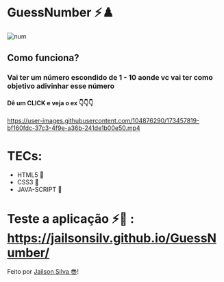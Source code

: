 # GuessNumber ⚡♟️ 
![num](https://user-images.githubusercontent.com/104876290/173453071-2ad38de4-c775-4e0e-8bcf-9add08dafcfd.png)

## Como funciona?
### Vai ter um número escondido de 1 - 10 aonde vc vai ter como objetivo adivinhar esse número
#### Dê um CLICK e veja o ex 👇👇👇
https://user-images.githubusercontent.com/104876290/173457819-bf160fdc-37c3-4f9e-a36b-241de1b00e50.mp4

# TECs: 
* HTML5 🧡
* CSS3 💙
* JAVA-SCRIPT 💛

# Teste a aplicação ⚡🎯 : https://jailsonsilv.github.io/GuessNumber/

Feito por <a href="https://www.linkedin.com/in/jailsondev-front-end/">Jailson Silva 😎</a>!
